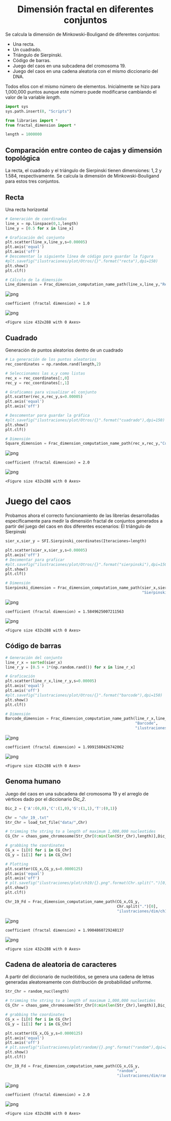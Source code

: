<center><h1>Dimensión fractal en diferentes conjuntos</h1></center>

Se calcula la dimensión de Minkowski-Bouligand de diferentes conjuntos:

- Una recta.
- Un cuadrado.
- Triángulo de Sierpinski.
- Código de barras.
- Juego del caos en una subcadena del cromosoma 19.
- Juego del caos en una cadena aleatoria con el mismo diccionario del DNA.

Todos ellos con el mismo número de elementos. Inicialmente se hizo para 1,000,000 puntos aunque este número puede modificarse cambiando el valor de la variable <i>length</i>.


```python
import sys
sys.path.insert(0, "Scripts")

from libraries import *
from fractal_dimension import *
```


```python
length = 1000000
```

## Comparación entre conteo de cajas y dimensión topológica

La recta, el cuadrado y el triángulo de Sierpinski tienen dimensiones: $1,2$ y $1.584$, respectivamente. Se calcula la dimensión de Minkowski-Bouligand para estos tres conjuntos. 

## Recta

Una recta horizontal


```python
# Generación de coordinadas
line_x = np.linspace(0,1,length)
line_y = [0.5 for x in line_x]

# Graficación del conjunto
plt.scatter(line_x,line_y,s=0.00005)
plt.axis('equal')
plt.axis('off')
# Descomentar la siguiente línea de código para guardar la figura
#plt.savefig("ilustraciones/plot/Otros/{}".format("recta"),dpi=150)
plt.show()
plt.clf()

# Cálculo de la dimensión
Line_dimension = Frac_dimension_computation_name_path(line_x,line_y,"Recta","ilustraciones/dim/Otros/Recta")
```


![png](ilustraciones/readme/output_5_0.png)


    coefficient (fractal dimension) = 1.0



![png](ilustraciones/readme/output_5_2.png)



    <Figure size 432x288 with 0 Axes>


## Cuadrado

Generación de puntos aleatorios dentro de un cuadrado


```python
# La generación de los puntos aleatorios
rec_coordinates = np.random.rand(length,2)

# Seleccionamos las x,y como listas
rec_x = rec_coordinates[:,0]
rec_y = rec_coordinates[:,1]

# Graficamos para visualizar el conjunto
plt.scatter(rec_x,rec_y,s=0.00005)
plt.axis('equal')
plt.axis('off')

# Descomentar para guardar la gráfica
#plt.savefig("ilustraciones/plot/Otros/{}".format("cuadrado"),dpi=150)
plt.show()
plt.clf()

# Dimensión
Square_dimension = Frac_dimension_computation_name_path(rec_x,rec_y,"Cuadrado","ilustraciones/dim/Otros/Cuadrado")
```


![png](ilustraciones/readme/output_7_0.png)


    coefficient (fractal dimension) = 2.0



![png](ilustraciones/readme/output_7_2.png)



    <Figure size 432x288 with 0 Axes>


# Juego del caos

Probamos ahora el correcto funcionamiento de las librerías desarrolladas específicamente para medir la dimensión fractal de conjuntos generados a partir del juego del caos en dos diferentes escenarios: El triángulo de Sierpinski


```python
sier_x,sier_y = SFI.Sierpinski_coordinates(Iteraciones=length)

plt.scatter(sier_x,sier_y,s=0.00005)
plt.axis('off')
# Decomentar para graficar
#plt.savefig("ilustraciones/plot/Otros/{}".format("sierpinski"),dpi=150)
plt.show()
plt.clf()

# Dimensión
Sierpinski_dimension = Frac_dimension_computation_name_path(sier_x,sier_y,
                                                            "Sierpinski","ilustraciones/dim/Otros/Sierpinski")
```


![png](ilustraciones/readme/output_9_0.png)


    coefficient (fractal dimension) = 1.5849625007211563



![png](ilustraciones/readme/output_9_2.png)



    <Figure size 432x288 with 0 Axes>


## Código de barras


```python
# Generación del conjunto
line_r_x = sorted(sier_x)
line_r_y = [0.5 + 1*(np.random.rand()) for x in line_r_x]

# Graficación
plt.scatter(line_r_x,line_r_y,s=0.00005)
plt.axis('equal')
plt.axis('off')
#plt.savefig("ilustraciones/plot/Otros/{}".format("barcode"),dpi=150)
plt.show()
plt.clf()

# Dimensión
Barcode_dimension = Frac_dimension_computation_name_path(line_r_x,line_r_y,
                                                         "Barcode",
                                                         "ilustraciones/dim/Otros/Código de barras")
```


![png](ilustraciones/readme/output_11_0.png)


    coefficient (fractal dimension) = 1.9991580426742062



![png](ilustraciones/readme/output_11_2.png)



    <Figure size 432x288 with 0 Axes>


## Genoma humano

Juego del caos en una subcadena del cromosoma 19 y el arreglo de vértices dado por el diccionario <i>Dic_2</i>.


```python
Dic_2 = {'A':(0,0),'C':(1,0),'G':(1,1),'T':(0,1)}
```


```python
Chr = "chr_19_.txt"
Str_Chr = load_txt_file("data/",Chr)

# trimming the string to a length of maximum 1,000,000 nucleotides
CG_Chr = chaos_game_chromosome(Str_Chr[0:min(len(Str_Chr),length)],Dic_2)

# grabbing the coordinates
CG_x = [i[0] for i in CG_Chr]
CG_y = [i[1] for i in CG_Chr]

# Plotting 
plt.scatter(CG_x,CG_y,s=0.0000125)
plt.axis('equal')
plt.axis('off')
# plt.savefig("ilustraciones/plot/ch19/{}.png".format(Chr.split(".")[0]),dpi=200)
plt.show()
plt.clf()

Chr_19_Fd = Frac_dimension_computation_name_path(CG_x,CG_y,
                                                 Chr.split(".")[0],
                                                 "ilustraciones/dim/ch19/{}".format(Chr.split(".")[0]))
```


![png](ilustraciones/readme/output_14_0.png)


    coefficient (fractal dimension) = 1.9904860729248137



![png](ilustraciones/readme/output_14_2.png)



    <Figure size 432x288 with 0 Axes>


## Cadena de aleatoria de caracteres

A partir del diccionario de nucleótidos, se genera una cadena de letras generadas aleatoreamente con distribución de probabilidad uniforme.


```python
Str_Chr = random_nuc(length)

# trimming the string to a length of maximum 1,000,000 nucleotides
CG_Chr = chaos_game_chromosome(Str_Chr[0:min(len(Str_Chr),length)],Dic_2)

# grabbing the coordinates
CG_x = [i[0] for i in CG_Chr]
CG_y = [i[1] for i in CG_Chr]

plt.scatter(CG_x,CG_y,s=0.0000125)
plt.axis('equal')
plt.axis('off')
# plt.savefig("ilustraciones/plot/random/{}.png".format("random"),dpi=200)
plt.show()
plt.clf()

Chr_19_Fd = Frac_dimension_computation_name_path(CG_x,CG_y,
                                                 "random",
                                                 "ilustraciones/dim/random/{}".format("random"))
```


![png](ilustraciones/readme/output_16_0.png)


    coefficient (fractal dimension) = 2.0



![png](ilustraciones/readme/output_16_2.png)



    <Figure size 432x288 with 0 Axes>

